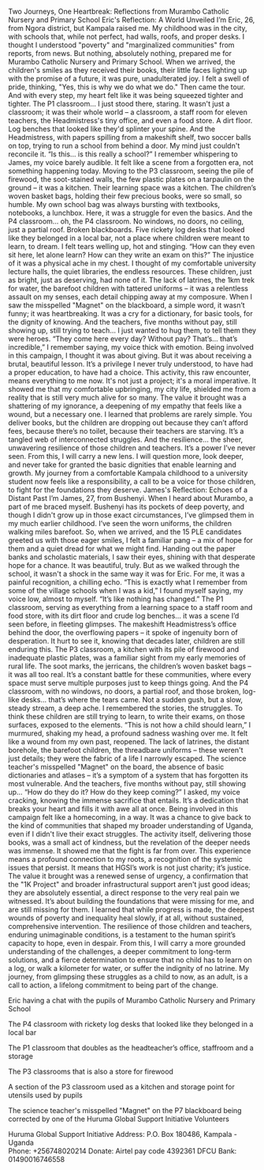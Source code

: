  
Two Journeys, One Heartbreak: Reflections from Murambo Catholic Nursery and Primary School
Eric's Reflection: A World Unveiled
I’m Eric, 26, from Ngora district, but Kampala raised me. My childhood was in the city, with schools that, while not perfect, had walls, roofs, and proper desks. I thought I understood "poverty" and "marginalized communities" from reports, from news. But nothing, absolutely nothing, prepared me for Murambo Catholic Nursery and Primary School.
When we arrived, the children's smiles as they received their books, their little faces lighting up with the promise of a future, it was pure, unadulterated joy. I felt a swell of pride, thinking, "Yes, this is why we do what we do."
Then came the tour. And with every step, my heart felt like it was being squeezed tighter and tighter. The P1 classroom… I just stood there, staring. It wasn't just a classroom; it was their whole world – a classroom, a staff room for eleven teachers, the Headmistress's tiny office, and even a food store. A dirt floor. Log benches that looked like they'd splinter your spine. And the Headmistress, with papers spilling from a makeshift shelf, two soccer balls on top, trying to run a school from behind a door. My mind just couldn't reconcile it. “Is this… is this really a school?” I remember whispering to James, my voice barely audible. It felt like a scene from a forgotten era, not something happening today.
Moving to the P3 classroom, seeing the pile of firewood, the soot-stained walls, the few plastic plates on a tarpaulin on the ground – it was a kitchen. Their learning space was a kitchen. The children’s woven basket bags, holding their few precious books, were so small, so humble. My own school bag was always bursting with textbooks, notebooks, a lunchbox. Here, it was a struggle for even the basics.
And the P4 classroom… oh, the P4 classroom. No windows, no doors, no ceiling, just a partial roof. Broken blackboards. Five rickety log desks that looked like they belonged in a local bar, not a place where children were meant to learn, to dream. I felt tears welling up, hot and stinging. “How can they even sit here, let alone learn? How can they write an exam on this?” The injustice of it was a physical ache in my chest. I thought of my comfortable university lecture halls, the quiet libraries, the endless resources. These children, just as bright, just as deserving, had none of it.
The lack of latrines, the 1km trek for water, the barefoot children with tattered uniforms – it was a relentless assault on my senses, each detail chipping away at my composure. When I saw the misspelled "Magnet" on the blackboard, a simple word, it wasn’t funny; it was heartbreaking. It was a cry for a dictionary, for basic tools, for the dignity of knowing. And the teachers, five months without pay, still showing up, still trying to teach… I just wanted to hug them, to tell them they were heroes. “They come here every day? Without pay? That’s… that’s incredible,” I remember saying, my voice thick with emotion.
Being involved in this campaign, I thought it was about giving. But it was about receiving a brutal, beautiful lesson. It’s a privilege I never truly understood, to have had a proper education, to have had a choice. This activity, this raw encounter, means everything to me now. It's not just a project; it's a moral imperative. It showed me that my comfortable upbringing, my city life, shielded me from a reality that is still very much alive for so many. The value it brought was a shattering of my ignorance, a deepening of my empathy that feels like a wound, but a necessary one.
I learned that problems are rarely simple. You deliver books, but the children are dropping out because they can’t afford fees, because there’s no toilet, because their teachers are starving. It’s a tangled web of interconnected struggles. And the resilience… the sheer, unwavering resilience of those children and teachers. It’s a power I’ve never seen. From this, I will carry a new lens. I will question more, look deeper, and never take for granted the basic dignities that enable learning and growth. My journey from a comfortable Kampala childhood to a university student now feels like a responsibility, a call to be a voice for those children, to fight for the foundations they deserve.
James's Reflection: Echoes of a Distant Past
I’m James, 27, from Bushenyi. When I heard about Murambo, a part of me braced myself. Bushenyi has its pockets of deep poverty, and though I didn't grow up in those exact circumstances, I’ve glimpsed them in my much earlier childhood. I’ve seen the worn uniforms, the children walking miles barefoot. So, when we arrived, and the 15 PLE candidates greeted us with those eager smiles, I felt a familiar pang – a mix of hope for them and a quiet dread for what we might find.
Handing out the paper banks and scholastic materials, I saw their eyes, shining with that desperate hope for a chance. It was beautiful, truly. But as we walked through the school, it wasn't a shock in the same way it was for Eric. For me, it was a painful recognition, a chilling echo. “This is exactly what I remember from some of the village schools when I was a kid,” I found myself saying, my voice low, almost to myself. “It’s like nothing has changed.”
The P1 classroom, serving as everything from a learning space to a staff room and food store, with its dirt floor and crude log benches… it was a scene I’d seen before, in fleeting glimpses. The makeshift Headmistress’s office behind the door, the overflowing papers – it spoke of ingenuity born of desperation. It hurt to see it, knowing that decades later, children are still enduring this.
The P3 classroom, a kitchen with its pile of firewood and inadequate plastic plates, was a familiar sight from my early memories of rural life. The soot marks, the jerricans, the children’s woven basket bags – it was all too real. It’s a constant battle for these communities, where every space must serve multiple purposes just to keep things going.
And the P4 classroom, with no windows, no doors, a partial roof, and those broken, log-like desks… that’s where the tears came. Not a sudden gush, but a slow, steady stream, a deep ache. I remembered the stories, the struggles. To think these children are still trying to learn, to write their exams, on those surfaces, exposed to the elements. “This is not how a child should learn,” I murmured, shaking my head, a profound sadness washing over me. It felt like a wound from my own past, reopened.
The lack of latrines, the distant borehole, the barefoot children, the threadbare uniforms – these weren't just details; they were the fabric of a life I narrowly escaped. The science teacher's misspelled "Magnet" on the board, the absence of basic dictionaries and atlases – it’s a symptom of a system that has forgotten its most vulnerable. And the teachers, five months without pay, still showing up… “How do they do it? How do they keep coming?” I asked, my voice cracking, knowing the immense sacrifice that entails. It’s a dedication that breaks your heart and fills it with awe all at once.
Being involved in this campaign felt like a homecoming, in a way. It was a chance to give back to the kind of communities that shaped my broader understanding of Uganda, even if I didn't live their exact struggles. The activity itself, delivering those books, was a small act of kindness, but the revelation of the deeper needs was immense. It showed me that the fight is far from over.
This experience means a profound connection to my roots, a recognition of the systemic issues that persist. It means that HGSI’s work is not just charity; it’s justice. The value it brought was a renewed sense of urgency, a confirmation that the "1K Project" and broader infrastructural support aren't just good ideas; they are absolutely essential, a direct response to the very real pain we witnessed. It’s about building the foundations that were missing for me, and are still missing for them.
I learned that while progress is made, the deepest wounds of poverty and inequality heal slowly, if at all, without sustained, comprehensive intervention. The resilience of those children and teachers, enduring unimaginable conditions, is a testament to the human spirit’s capacity to hope, even in despair. From this, I will carry a more grounded understanding of the challenges, a deeper commitment to long-term solutions, and a fierce determination to ensure that no child has to learn on a log, or walk a kilometer for water, or suffer the indignity of no latrine. My journey, from glimpsing these struggles as a child to now, as an adult, is a call to action, a lifelong commitment to being part of the change.

 
Eric having a chat with the pupils of Murambo Catholic Nursery and Primary School

 
The P4 classroom with rickety log desks that looked like they belonged in a local bar


   
The P1 classroom that doubles as the headteacher’s office, staffroom and a storage

 
The P3 classrooms that is also a store for firewood


 
A section of the P3 classroom used as a kitchen and storage point for utensils used by pupils




 
The science teacher's misspelled "Magnet" on the P7 blackboard being corrected by one of the Huruma Global Support Initiative Volunteers

Huruma Global Support Initiative
Address: P.O. Box 180486, Kampala - Uganda	
Phone: +256748020214
Donate: Airtel pay code 4392361 
DFCU Bank: 01490016746558

